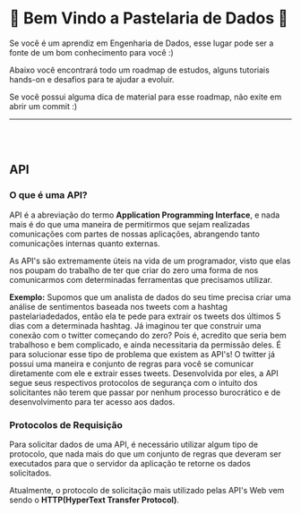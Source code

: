 # :rocket: Bem Vindo a Pastelaria de Dados :rocket:

Se você é um aprendiz em Engenharia de Dados, esse lugar pode ser a fonte de um bom conhecimento para você :)

Abaixo você encontrará todo um roadmap de estudos, alguns tutoriais hands-on e desafios para te ajudar a evoluir.

Se você possui alguma dica de material para esse roadmap, não exite em abrir um commit :)

---
<br>
<br>

## API
### O que é uma API?
API é a abreviação do termo **Application Programming Interface**, e nada mais é do que uma maneira de permitirmos que sejam realizadas comunicações com partes de nossas aplicações, abrangendo tanto comunicações internas quanto externas. 

As API's são extremamente úteis na vida de um programador, visto que elas nos poupam do trabalho de ter que criar do zero uma forma de nos comunicarmos com determinadas ferramentas que precisamos utilizar.

**Exemplo:** Supomos que um analista de dados do seu time precisa criar uma análise de sentimentos baseada nos tweets com a hashtag pastelariadedados, então ela te pede para extrair os tweets dos últimos 5 dias com a determinada hashtag. Já imaginou ter que construir uma conexão com o twitter começando do zero? Pois é, acredito que seria bem trabalhoso e bem complicado, e ainda necessitaria da permissão deles. É para solucionar esse tipo de problema que existem as API's! O twitter já possui uma maneira e conjunto de regras para você se comunicar diretamente com ele e extrair esses tweets. Desenvolvida por eles, a API segue seus respectivos protocolos de segurança com o intuito dos solicitantes não terem que passar por nenhum processo burocrático e de desenvolvimento para ter acesso aos dados.

### Protocolos de Requisição
Para solicitar dados de uma API, é necessário utilizar algum tipo de protocolo, que nada mais do que um conjunto de regras que deveram ser executados para que o servidor da aplicação te retorne os dados solicitados.

Atualmente, o protocolo de solicitação mais utilizado pelas API's Web vem sendo o **HTTP(HyperText Transfer Protocol)**.
